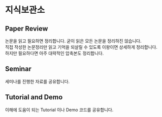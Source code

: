 # 지식보관소

## Paper Review

논문을 읽고 필요하면 정리합니다. 굳이 읽은 모든 논문을 정리하진 않습니다.  
직접 작성한 논문정리만 읽고 기억을 되살릴 수 있도록 이왕이면 상세하게 정리합니다. 하지만 필요하다면 아주 대략적인 압축본도 정리합니다.

## Seminar

세미나를 진행한 자료를 공유합니다.

## Tutorial and Demo

이해에 도움이 되는 Tutorial 이나 Demo 코드를 공유합니다.
